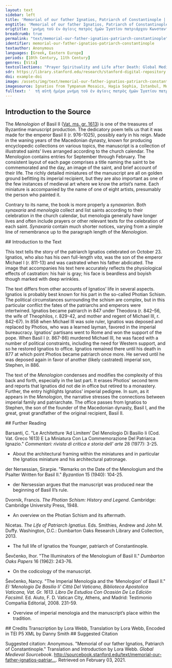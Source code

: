 ```yaml
---
layout: text
sidebar: left
title: 'Memorial of our father Ignatios, Patriarch of Constantinople | μνήμη τοῦ ἐν ἁγίοις πατρὸς ἡμῶν Ἰγατίου πατριάρχου Κωνσταντινουπόλεως'
engtitle: 'Memorial of our father Ignatios, Patriarch of Constantinople'
origtitle: 'μνήμη τοῦ ἐν ἁγίοις πατρὸς ἡμῶν Ἰγατίου πατριάρχου Κωνσταντινουπόλεως'
breadcrumb: true
permalink: "text/memorial-our-father-ignatios-patriarch-constantinople"
identifier: memorial-our-father-ignatios-patriarch-constantinople
textauthor: Anonymous
languages: [Greek, Eastern Europe]
periods: [10th Century, 11th Century]
genres: [Vita]
textcollections: "Prayer Spirituality and Life after Death: Global Medieval Perspectives"
sdr: https://library.stanford.edu/research/stanford-digital-repository 
doi: example-doi 
image: /assets/img/text/memorial-our-father-ignatios-patriarch-constantinople.jpg
imagesource: Ignatios from Tympanum Mosaics, Hagia Sophia, Istanbul, Mosaic [Public Domain]'
fulltext: '  τῆ αὐτῆ ἡμέρα μνήμη τοῦ ἐν ἁγίοις πατρὸς ἡμῶν Ἰγατίου πατριάρχου Κωνσταντινουπόλεως· On the same day, the memorial of our father Ignatios, patriarch of Constantinople. Ὁ ἐν ἀγίοις πατὴρ ἡμῶν Ἰγνάτιος. γέγονε μὲν υἱὸς Μιχαὴλ βασιλέως· ἀδελφὸς δὲ Θεοφίλου καὶ ἔγγωνBarsanti transcribes ἒκγονος, grandson; C. Barsanti, "Le architetture ‘ad limitem’ del Menologio di Basilio II (Cod. Vat. Greco 1613) e la miniatura con la commemorazione del Patriarca Ignazio," Commentari: rivista di critica e storia dell' arte 28(1977): n. 67.Νικηφόρου τῶν βασιλέων· Our father among the saints Ignatios was born son of emperor Michael;Michael I Rangabe (r. 811-13) and [was] brother of emperor TheophilosProbably Theophylact, eldest son of Michael I Rangabe.and grandson of emperor Nikephoros.Nikephoros I (r. 802-11) εὐνοῦχοσ δὲ γεγονώς· εἶτα καὶ μοναχός. γέγονε καὶ ἡγούμενος τῆς μονῆς τοῦ Ἀρχαγγέλου τοῦ τότε μὲν ἐπιλεγομένου Ἀνατέλλοντος· νῦν δὲ Σατύρου· Having become a eunuch and then a monk, he also became hegoumenosabbot; head of the monasteryof the monastery of the Archangel, the one at that time called Anatellon (The Rising),ie. Michael the Archangelnow, [the monastery] of Satyros.Just outside of Constantinople; See Barsanti and Alessandra Ricci, "The road from Baghdad to Byzantium and the case of the Bryas palace in Istanbul," in Byzantium in the Ninth Century: Dead or Alive?: Papers from the Thirtieth Spring Symposium of Byzantine Studies, Birmingham, March 1996, ed. Leslie Brubaker (Aldershot and Bookfield: Ashgate, 1998). εἶτα προεχειρίσθη και πατριάρχης Κωνσταντινουπόλεως· καὶ ἐκράτησεν ἔτη ἔνδεκα μῆνας πέντε· καὶ μετὰ ταῦτα ἐξεβλήθη ὑπὸ Μιχαὴλ βασιλέως·Barsanti transcribes this as βασι λεώς.ἀντ᾽ἀυτοῦ πατριάρχην ποιήσαντος. Φώτιον γενόμενον πρότερον μοναχόν· Then he was appointed patriarch of Constantinople, and he held the position for eleven years and five months; and after these things he was expelled by emperor Michael;Michael III (r. 842-67)in his place he made Photios, having first become a monk, patriarch.This is not the typical narrative for Ignatios; see intro. εἶτα ἐξεβλήθη καὶ αὐτὸς ὑπὸ Βασιλείου βασιλέως· καὶ ἀντικατέστη Ἰγνάτιος πάλιν· καὶ ἐπεσκόπησεν ἔτη ἔνδεκα· καὶ πάλιν ἐξεβλήθη. Then, he [Photios], too, was exiled by emperor Basil;Basil I (r. 867-86)and Ignatios was brought back again and held the office for eleven years and was overthrown again. καὶ ἐγένετο πατριάρχης Στέφανωος ὁ ἐν ἁγίοις υἱὸς Βασιλείου βασιλέως· And holy Stephen, the son of the emperor Basil, became patriarch. ὁ δὲ ἅγιος Ἰγάτιος ἀπελθὼν ἐν τῶ τοῦ Σατύρου μοναστηρίω καὶ καλῶς βιώσας ἐν εἰρήνη ἐτελειώθη: Thus, holy Ignatios went away to the monastery of Satyros, and living well, rested in peace. '
---
```

## Introduction to the Source 
<p dir="ltr" id="docs-internal-guid-07a93399-7fff-77b3-7716-bdf219155626">The <em>Menologion</em> of Basil II (<a href="https://digi.vatlib.it/view/MSS_Vat.gr.1613">Vat. ms. gr. 1613</a>) is one of the treasures of Byzantine manuscript production. The dedicatory poem tells us that it was made for the emperor Basil II (r. 976-1025), possibly early in his reign. Made in the waning years of the Macedonian dynasty, known for producing encyclopedic collections on various topics, the manuscript is a collection of illustrated saints’ lives arranged according to the church calendar. The Menologion contains entries for September through February. The consistent layout of each page comprises a title naming the saint to be commemorated and the day, an image of the saint, and brief account of their life. The richly detailed miniatures of the manuscript are all on golden ground befitting its imperial recipient, but they are also important as one of the few instances of medieval art where we know the artist’s name. Each miniature is accompanied by the name of one of eight artists, presumably the person who painted it. </p> <p>Contrary to its name, the book is more properly a <em>synaxarion</em>. Both <em>synaxaria</em> and <em>menologia</em> collect and list saints according to their celebration in the church calendar, but menologia generally have longer lives and often include prayers or other relevant texts for the celebration of each saint. <em>Synaxaria</em> contain much shorter notices, varying from a simple line of remembrance up to the paragraph length of the <em>Menologion</em>.</p>
## Introduction to the Text 
<p>This text tells the story of the patriarch Ignatios celebrated on October 23. Ignatios, who also has his own full-length <em>vita</em>, was the son of the emperor Michael I (r. 811-13) and was castrated when his father abdicated. The image that accompanies his text here accurately reflects the physiological effects of castration: his hair is gray; his face is beardless and boyish though marked with deep wrinkles.</p> <p>The text differs from other accounts of Ignatios’ life in several aspects. Ignatios is probably best known for his part in the so-called Photian Schism. The political circumstances surrounding the schism are complex, but in this particular conflict the fates of the patriarchs and emperors were intertwined. Ignatios became patriarch in 847 under Theodora (r. 842–56, the wife of Theophilos, r. 829-42, and mother and regent of Michael III, r. 842-67). In 858 when Michael III was sole ruler, Ignatios was deposed and replaced by Photios, who was a learned layman, favored in the imperial bureaucracy. Ignatios’ partisans went to Rome and won the support of the pope. When Basil I (r. 867-86) murdered Michael III, he was faced with a number of political constraints, including the need for Western support, and so he restored Ignatios to office. Ignatios remained there until his death in 877 at which point Photios became patriarch once more. He served until he was deposed again in favor of another (likely castrated) imperial son, Stephen, in 886.</p> <p>The text of the <em>Menologion</em> condenses and modifies the complexity of this back and forth, especially in the last part. It erases Photios’ second term and reports that Ignatios did not die in office but retired to a monastery. Further, the entry highlights Ignatios’ imperial pedigree. In sum, as it appears in the <em>Menologion</em>, the narrative stresses the connections between imperial family and patriarchate. The office passes from Ignatios to Stephen, the son of the founder of the Macedonian dynasty, Basil I, and the great, great grandfather of the original recipient, Basil II.</p>
## Further Reading 
<p dir="ltr" id="docs-internal-guid-915b4227-7fff-51b0-1155-ab8f770248bc">Barsanti, C. "Le Architetture ‘Ad Limitem’ Del Menologio Di Basilio Ii (Cod. Vat. Greco 1613) E La Miniatura Con La Commemorazione Del Patriarca Ignazio." <em>Commentari: rivista di critica e storia dell' arte </em>28 (1977): 3-25.</p> <ul> <li dir="ltr"> <p dir="ltr" role="presentation">About the architectural framing within the miniatures and in particular the Ignatios miniature and his architectural patronage. </p> </li> </ul> <p dir="ltr">der Nersessian, Sirarpie. "Remarks on the Date of the Menologium and the Psalter Written for Basil II." <em>Byzantion</em> 15 (1940): 104-25.</p> <ul> <li dir="ltr"> <p dir="ltr" role="presentation">der Nersessian argues that the manuscript was produced near the beginning of Basil II’s rule.</p> </li> </ul> <p dir="ltr">Dvornik, Francis. <em>The Photian Schism: History and Legend</em>. Cambridge: Cambridge University Press, 1948. </p> <ul> <li dir="ltr"> <p dir="ltr" role="presentation">An overview on the Photian Schism and its aftermath.</p> </li> </ul> <p dir="ltr">Nicetas. <em>The Life of Patriarch Ignatius</em>. Eds. Smithies, Andrew and John M. Duffy. Washington, D.C.: Dumbarton Oaks Research Library and Collection, 2013.</p> <ul> <li dir="ltr"> <p dir="ltr" role="presentation">The full life of Ignatios the Younger, patriarch of Constantinople.</p> </li> </ul> <p dir="ltr">Ševčenko, Ihor. "The Illuminators of the Menologium of Basil II." <em>Dumbarton Oaks Papers </em>16 (1962): 243-76.</p> <ul> <li dir="ltr"> <p dir="ltr" role="presentation">On the codicology of the manuscript.</p> </li> </ul> <p dir="ltr">Ševčenko, Nancy. "The Imperial Menologia and the ‘Menologion’ of Basil II." <em>El ‘Menologio De Basilio Ii’ Città Del Vaticano, Biblioteca Apostolica Vaticana, Vat. Gr. 1613. Libro De Estudios Con Ocasión De La Edición Facsímil.</em> Ed. Aiuto, F. D. Vatican City, Athens, and Madrid: Testimonio Compañía Editorial, 2008. 231-59.</p> <ul> <li dir="ltr"> <p dir="ltr" role="presentation">Overview of imperial menologia and the manuscript’s place within the tradition. </p> </li> </ul>
## Credits
Transcription by Lora Webb, 
Translation by Lora Webb, 
Encoded in TEI P5 XML by Danny Smith
## Suggested Citation
<p>Suggested citation: Anonymous.  "Memorial of our father Ignatios, Patriarch of Constantinople." Translation and Introduction by Lora Webb. <em>Global Medieval Sourcebook</em>. <a href="http://sourcebook.stanford.edu/text/memorial-our-father-ignatios-patriarch-constantinople">http://sourcebook.stanford.edu/text/memorial-our-father-ignatios-patriar...</a>. Retrieved on February 03, 2021.</p>